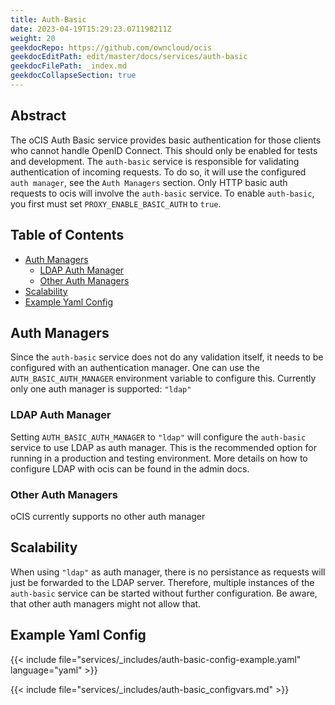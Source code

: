 ```yaml
---
title: Auth-Basic
date: 2023-04-19T15:29:23.071198211Z
weight: 20
geekdocRepo: https://github.com/owncloud/ocis
geekdocEditPath: edit/master/docs/services/auth-basic
geekdocFilePath: _index.md
geekdocCollapseSection: true
---
```


## Abstract

The oCIS Auth Basic service provides basic authentication for those clients who cannot handle OpenID Connect. This should only be enabled for tests and development.
The `auth-basic` service is responsible for validating authentication of incoming requests. To do so, it will use the configured `auth manager`, see the `Auth Managers` section. Only HTTP basic auth requests to ocis will involve the `auth-basic` service.
To enable `auth-basic`, you first must set `PROXY_ENABLE_BASIC_AUTH` to `true`.

## Table of Contents

* [Auth Managers](#auth-managers)
  * [LDAP Auth Manager](#ldap-auth-manager)
  * [Other Auth Managers](#other-auth-managers)
* [Scalability](#scalability)
* [Example Yaml Config](#example-yaml-config)

## Auth Managers

Since the `auth-basic` service does not do any validation itself, it needs to be configured with an authentication manager. One can use the `AUTH_BASIC_AUTH_MANAGER` environment variable to configure this. Currently only one auth manager is supported: `"ldap"`

### LDAP Auth Manager

Setting `AUTH_BASIC_AUTH_MANAGER` to `"ldap"` will configure the `auth-basic` service to use LDAP as auth manager. This is the recommended option for running in a production and testing environment. More details on how to configure LDAP with ocis can be found in the admin docs.

### Other Auth Managers

oCIS currently supports no other auth manager

## Scalability

When using `"ldap"` as auth manager, there is no persistance as requests will just be forwarded to the LDAP server. Therefore, multiple instances of the `auth-basic` service can be started without further configuration. Be aware, that other auth managers might not allow that.

## Example Yaml Config

{{< include file="services/_includes/auth-basic-config-example.yaml"  language="yaml" >}}

{{< include file="services/_includes/auth-basic_configvars.md" >}}

